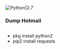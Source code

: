 ![Python|2.7](https://img.shields.io/badge/Python-2.7-magenta.svg)

<h3>Dump Hotmail</h3>
<div>
  <img scr="hotmail.jpg"/>
</div>

* pkg install python2
* pip2 install requests
